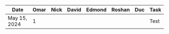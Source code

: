 | Date         | Omar | Nick | David | Edmond | Roshan | Duc | Task |
| ------------ | ---- | ---- | ----- | ------ | ------ | --- | ---- |
| May 15, 2024 | 1    |      |       |        |        |     | Test |
